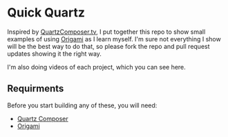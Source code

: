 # Quick Quartz
Inspired by [QuartzComposer.tv](http://quartzcomposer.tv/), I put together this repo to show small examples of using [Origami](http://facebook.github.io/origami/) as I learn myself. I'm sure not everything I show will be the best way to do that, so please fork the repo and pull request updates showing it the right way.

I'm also doing videos of each project, which you can see here.

## Requirments
Before you start building any of these, you will need:

* [Quartz Composer](http://developer.apple.com/downloads)
* [Origami](http://facebook.github.io/origami/)